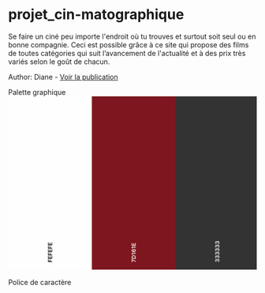 # projet_cin-matographique

Se faire un ciné peu importe l'endroit où tu trouves et surtout soit seul ou en bonne compagnie. Ceci est possible grâce à ce site qui propose des films de toutes catégories qui suit l’avancement de l'actualité et à des prix très variés selon le goût de chacun.

Author:
Diane - 
[Voir la publication](https://nnebie12.github.io/projet_cin-matographique/)

Palette graphique
![alt text](image.png)

Police de caractère